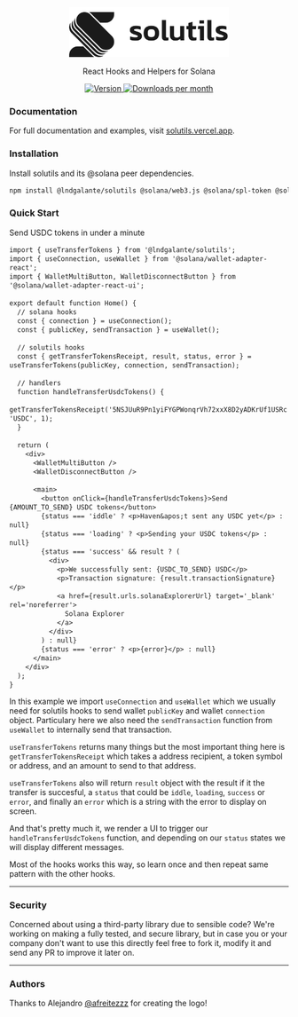 <p align="center">
   <picture>
    <source media="(prefers-color-scheme: dark)" srcset="https://raw.githubusercontent.com/lndgalante/solutils/main/docs/solutils-light.svg">
    <img alt="solutils logo" src="https://raw.githubusercontent.com/lndgalante/solutils/main/docs/solutils-dark.svg" width="auto" height="90">
  </picture>
</p>

<p align="center">
  React Hooks and Helpers for Solana
<p>

<div align="center">
  <a href="https://www.npmjs.com/package/@lndgalante/solutils">
    <img src="https://img.shields.io/npm/v/@lndgalante/solutils?colorA=21262d&colorB=161b22&style=flat" alt="Version">
  </a>
  <a href="https://www.npmjs.com/package/@lndgalante/solutils">
    <img src="https://img.shields.io/npm/dm/@lndgalante/solutils?colorA=21262d&colorB=161b22&style=flat" alt="Downloads per month">
  </a>
</div>

### Documentation

For full documentation and examples, visit [solutils.vercel.app](https://solutils.vercel.app).

### Installation

Install solutils and its @solana peer dependencies.

```bash
npm install @lndgalante/solutils @solana/web3.js @solana/spl-token @solana/wallet-adapter-react
```

### Quick Start

Send USDC tokens in under a minute

```tsx
import { useTransferTokens } from '@lndgalante/solutils';
import { useConnection, useWallet } from '@solana/wallet-adapter-react';
import { WalletMultiButton, WalletDisconnectButton } from '@solana/wallet-adapter-react-ui';

export default function Home() {
  // solana hooks
  const { connection } = useConnection();
  const { publicKey, sendTransaction } = useWallet();

  // solutils hooks
  const { getTransferTokensReceipt, result, status, error } = useTransferTokens(publicKey, connection, sendTransaction);

  // handlers
  function handleTransferUsdcTokens() {
    getTransferTokensReceipt('5NSJUuR9Pn1yiFYGPWonqrVh72xxX8D2yADKrUf1USRc', 'USDC', 1);
  }

  return (
    <div>
      <WalletMultiButton />
      <WalletDisconnectButton />

      <main>
        <button onClick={handleTransferUsdcTokens}>Send {AMOUNT_TO_SEND} USDC tokens</button>
        {status === 'iddle' ? <p>Haven&apos;t sent any USDC yet</p> : null}
        {status === 'loading' ? <p>Sending your USDC tokens</p> : null}
        {status === 'success' && result ? (
          <div>
            <p>We successfully sent: {USDC_TO_SEND} USDC</p>
            <p>Transaction signature: {result.transactionSignature}</p>
            <a href={result.urls.solanaExplorerUrl} target='_blank' rel='noreferrer'>
              Solana Explorer
            </a>
          </div>
        ) : null}
        {status === 'error' ? <p>{error}</p> : null}
      </main>
    </div>
  );
}
```

In this example we import `useConnection` and `useWallet` which we usually need for solutils hooks to send wallet `publicKey` and wallet `connection` object.
Particulary here we also need the `sendTransaction` function from `useWallet` to internally send that transaction.

`useTransferTokens` returns many things but the most important thing here is `getTransferTokensReceipt` which takes a address recipient, a token symbol or address, and an amount to send to that address.

`useTransferTokens` also will return `result` object with the result if it the transfer is succesful, a `status` that could be `iddle`, `loading`, `success` or `error`, and finally an `error` which is a string with the error to display on screen.

And that's pretty much it, we render a UI to trigger our `handleTransferUsdcTokens` function, and depending on our `status` states we will display different messages.

Most of the hooks works this way, so learn once and then repeat same pattern with the other hooks.

---

### Security

Concerned about using a third-party library due to sensible code? We're working on making a fully tested, and secure library, but in case you or your company don't want to use this directly feel free to fork it, modify it and send any PR to improve it later on.

---

### Authors

Thanks to Alejandro [@afreitezzz](https://twitter.com/afreitezzz) for creating the logo!
